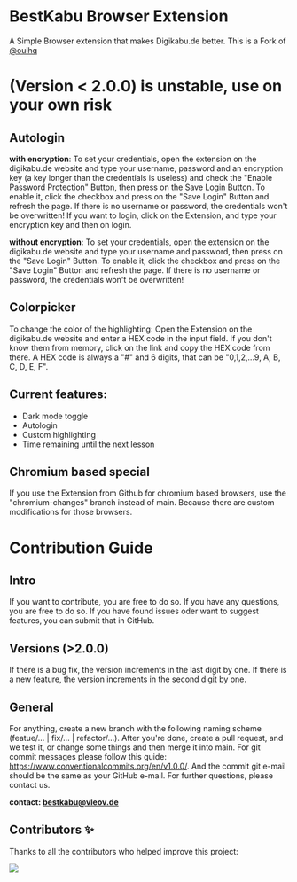 # BestKabu Browser Extension
A Simple Browser extension that makes Digikabu.de better. This is a Fork of [@ouihq](https://github.com/ouihq/betterKabu)

# (Version < 2.0.0) is unstable, use on your own risk

## Autologin
**with encryption**:
To set your credentials, open the extension on the digikabu.de website and type your username, password and an encryption key (a key longer than the credentials is useless) and check the "Enable Password Protection" Button, then press on the Save Login Button. To enable it, click the checkbox and press on the "Save Login" Button and refresh the page. If there is no username or password, the credentials won't be overwritten! If you want to login, click on the Extension, and type your encryption key and then on login.

**without encryption**:
To set your credentials, open the extension on the digikabu.de website and type your username and password, then press on the "Save Login" Button. To enable it, click the checkbox and press on the "Save Login" Button and refresh the page. If there is no username or password, the credentials won't be overwritten!

## Colorpicker
To change the color of the highlighting: Open the Extension on the digikabu.de website and enter a HEX code in the input field. If you don't know them from memory, click on the link and copy the HEX code from there. A HEX code is always a "#" and 6 digits, that can be "0,1,2,...9, A, B, C, D, E, F".

## Current features:
- Dark mode toggle
- Autologin
- Custom highlighting
- Time remaining until the next lesson

## Chromium based special
If you use the Extension from Github for chromium based browsers, use the "chromium-changes" branch instead of main. Because there are custom modifications for those browsers.

# Contribution Guide

## Intro

If you want to contribute, you are free to do so. If you have any questions, you are free to do so. If you have found issues oder want to suggest features, you can submit that in GitHub.

## Versions (>2.0.0) 

If there is a bug fix, the version increments in the last digit by one. If there is a new feature, the version increments in the second digit by one.

## General

For anything, create a new branch with the following naming scheme (featue/…  |  fix/…   | refactor/…). After you're done, create a pull request, and we test it, or change some things and then merge it into main. For git commit messages please follow this guide: https://www.conventionalcommits.org/en/v1.0.0/. And the commit git e-mail should be the same as your GitHub e-mail. For further questions, please contact us.


**contact: bestkabu@vleov.de**

## Contributors ✨

<p>Thanks to all the contributors who helped improve this project:</p>
<a href="https://github.com/Random-user420/bestKabu/graphs/contributors">
  <img src="https://contrib.rocks/image?repo=Random-user420/bestKabu" />
</a>
